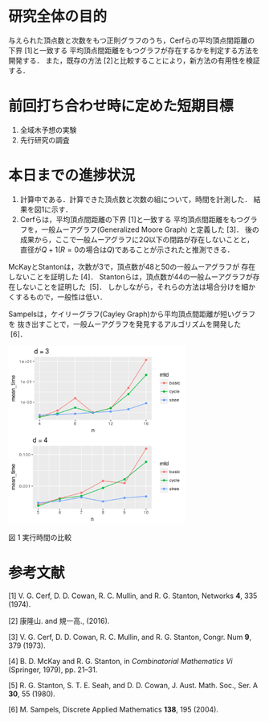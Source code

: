 研究全体の目的
==============

与えられた頂点数と次数をもつ正則グラフのうち，Cerfらの平均頂点間距離の下界 \[1\]と一致する 平均頂点間距離をもつグラフが存在するかを判定する方法を開発する． また，既存の方法 \[2\]と比較することにより，新方法の有用性を検証する．

前回打ち合わせ時に定めた短期目標
================================

1.  全域木予想の実験
2.  先行研究の調査

本日までの進捗状況
==================

1.  計算中である．計算できた頂点数と次数の組について，時間を計測した． 結果を図1に示す．
2.  Cerfらは，平均頂点間距離の下界 \[1\]と一致する 平均頂点間距離をもつグラフを，一般ムーアグラフ(Generalized Moore Graph) と定義した \[3\]． 後の成果から，ここで一般ムーアグラフに2*Q*以下の閉路が存在しないことと， 直径が*Q* + 1(*R* = 0の場合は*Q*)であることが示されたと推測できる．

McKayとStantonは，次数が3で，頂点数が48と50の一般ムーアグラフが 存在しないことを証明した \[4\]． Stantonらは，頂点数が44の一般ムーアグラフが存在しないことを証明した  \[5\]． しかしながら，それらの方法は場合分けを細かくするもので，一般性は低い．

Sampelsは，ケイリーグラフ(Cayley Graph)から平均頂点間距離が短いグラフを 抜き出すことで，一般ムーアグラフを発見するアルゴリズムを開発した  \[6\]．

<img src="week04_files/figure-markdown_github/fig:time-1.png" alt="図 1 実行時間の比較" width="70%" />
<p class="caption">
図 1 実行時間の比較
</p>

参考文献
========

\[1\] V. G. Cerf, D. D. Cowan, R. C. Mullin, and R. G. Stanton, Networks **4**, 335 (1974).

\[2\] 康隆山. and 規一高., (2016).

\[3\] V. G. Cerf, D. D. Cowan, R. C. Mullin, and R. G. Stanton, Congr. Num **9**, 379 (1973).

\[4\] B. D. McKay and R. G. Stanton, in *Combinatorial Mathematics Vi* (Springer, 1979), pp. 21–31.

\[5\] R. G. Stanton, S. T. E. Seah, and D. D. Cowan, J. Aust. Math. Soc., Ser. A **30**, 55 (1980).

\[6\] M. Sampels, Discrete Applied Mathematics **138**, 195 (2004).

